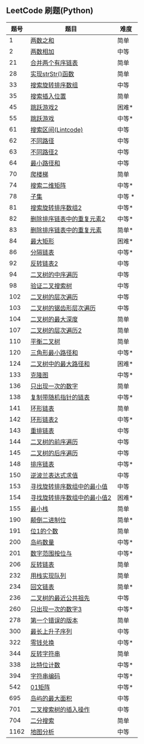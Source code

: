 ## LeetCode 刷题(Python)

| 题号 |题目| 难度 |
| ---  | --- | --- |
| 1    |[两数之和](./code/1-two_sum.py) | 简单 |
| 2    |[两数相加](./code/2-add_two_numbers.py)|中等|
| 21   |[合并两个有序链表](./code/21-merge_two_sorted_lists.py)|简单|
| 28    |[实现strStr()函数](./code/28-strStr.py)|简单|
|33     |[搜索旋转排序数组](./code/33-search_in_rotated_sorted_array.py) |中等|
| 35    |[搜索插入位置](./code/35-search_insert_position.py)|简单|
|  45  |[跳跃游戏2](./code/45-jump_game_2.py)|困难*|
|   55  |[跳跃游戏](./code/55-jump_game.py) |中等*|
| 61  |[搜索区间(Lintcode)](./code/61(Lintcode)-search_for_a_range.java)|中等|
|  62  |[不同路径](./code/62-unique_paths.py)|中等|
|   63  |[不同路径2](./code/63-unique_paths.py) |中等|
|  64 |[最小路径和](./code/64-minimum_path_sum.py)|中等|
| 70  |[爬楼梯](./code/70-climbing_stairs.py) |简单|
| 74    |[搜索二维矩阵](./code/74-search_a_2d_matrix.py) |中等*|
| 78    |[子集](./code/78-subset.py)|中等 *|
| 81  |[搜索旋转排序数组2](./code/81-search_in_rotated_sorted_array_2.py)|中等*|
 82     |[删除排序链表中的重复元素2](./code/82-remove_duplicates_from_sorted_list_2.py)|中等*|
| 83    |[删除排序链表中的重复元素](./code/83-remove_duplicates_from_sorted_list.py)|简单*|
| 84    |[最大矩形](./code/84-largest_rectangle_in_histogram.py) |困难*|
| 86    |[分隔链表](./code/86-partition_list.py)|中等*|
|92     |[反转链表2](./code/92-reverse_linked_list_2.py)|中等|
| 94   |[二叉树的中序遍历](./code/94-inorder_traversal.py) |中等|
| 98    |[验证二叉搜索树](./code/98-validate_binary_search_tree.py) |中等|
|102   |[二叉树的层次遍历](./code/102-levelorder_traversal.py)   |中等|
| 103  |[二叉树的锯齿形层次遍历](./code/103-zigzag_levelorder_traversal.py)|中等|
| 104   |[二叉树的最大深度](./code/104-maximum_depth.py)|简单|
| 107   |[二叉树的层次遍历2](./code/107-levelorder_traversal_2.py)|简单|
|110    |[平衡二叉树](./code/110-balanced_binary_tree.py)|简单|
| 120 |[三角形最小路径和](./code/120-triangle.py)|中等*|
|124    |[二叉树中的最大路径和](./code/124-maximum_path_sum.py)|困难*|
|  133  |[克隆图](./code/133-clone_graph.py)|中等*|
| 136  |[只出现一次的数字](./code/136-single_number.py)|简单|
| 138   |[复制带随机指针的链表](./code/138-copy_list_with_random_pointer.py)|中等*|
| 141   |[环形链表](./code/141-linked_list_cycle.py)|简单|
|  142  |[环形链表2](./code/142-linked_list_cycle_2.py)|中等*|
|  143  |[重排链表](./code/143-reorder_list.py) |中等|
| 144   |[二叉树的前序遍历](./code/144-preorder_traversal.py) |中等|
| 145   |[二叉树的后序遍历](./code/145-postorder_traversal.py) |中等|
| 148   |[排序链表](./code/148-sort_list.py)|中等*|
| 150| [逆波兰表达式求值](./code/150-evaluate_reverse_polish_notation.py)|中等|
| 153  |[寻找旋转排序数组中的最小值](./code/153-find_minimum_in_rotated_sorted_array.py)|中等|
|154    |[寻找旋转排序数组中的最小值2](./code/154-find_minimum_in_rotated_sorted_array_2.py)|困难*|
| 155   |[最小栈](./code/155-min_stack.py)|简单|
| 190   |[颠倒二进制位](./code/190-reverse_bits.py)|简单*|
|  191  |[位1的个数](./code/191-number_of_1_bits.py) |简单|
| 200   |[岛屿数量](./code/200-number_of_islands.py) |中等*|
| 201   |[数字范围按位与](./code/201-bitwise_and_of_numbers_range.py)|中等*|
|   206 |[反转链表](./code/206-reverse_linked_list.py)|简单|
|  232  |[用栈实现队列](./code//232-implement_queue_using_stacks.py)|简单|
|  234  |[回文链表](./code/234-palindrome_linked_list.py)|简单*|
|236    |[二叉树的最近公共祖先](./code/236-lowest_common_ancestor.py)|中等|
| 260  |[只出现一次的数字3](./code/260-single_number_3.py)|中等*|
|   278|[第一个错误的版本](./code/278-first_bad_version.py)|简单|
|  300  |[最长上升子序列](./code/300-longest_increasing_subsequence.py) |中等|
|  322 |[零钱兑换](./code/322-coin_change.py)|中等*|
| 344  |[反转字符串](./code/344-reverse_string.py)|简单|
| 338 |[比特位计数](./code/338-counting_bits.py)|中等*|
| 394   |[字符串编码](./code/394-decode_string.py)|中等*|
|  542 |[01矩阵](./code/542-01_matrix.py)|中等*|
| 695   |[岛屿的最大面积](./code/695-max_area_of_island.py)|中等|
| 701 |[二叉搜索树的插入操作](./code/701-insert_into_a_binary_search_tree.py)|中等|
| 704  |[二分搜索](./code/704-binary_search.py)|简单|
| 1162 |[地图分析](./code/1162-as_far_from_land_as_possible.py)|中等|